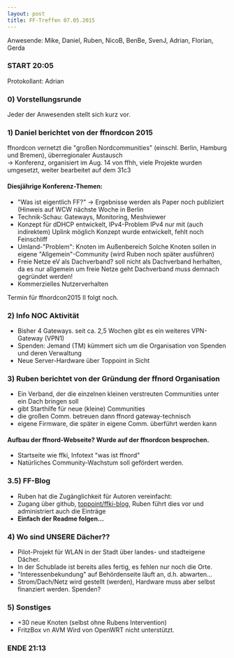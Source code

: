 ```yaml
---
layout: post
title: FF-Treffen 07.05.2015
---
```


Anwesende: Mike, Daniel, Ruben, NicoB, BenBe, SvenJ, Adrian, Florian, Gerda

### START 20:05

Protokollant: Adrian

### 0) Vorstellungsrunde  
Jeder der Anwesenden stellt sich kurz vor.


### 1) Daniel berichtet von der ffnordcon 2015  
ffnordcon vernetzt die "großen Nordcommunities" (einschl. Berlin, Hamburg und Bremen), überregionaler Austausch  
-> Konferenz, organisiert im Aug. 14 von ffhh, viele Projekte wurden umgesetzt, weiter bearbeitet auf dem 31c3

#### Diesjährige Konferenz-Themen:
 - "Was ist eigentlich FF?" -> Ergebnisse werden als Paper noch publiziert
    (Hinweis auf WCW nächste Woche in Berlin
 - Technik-Schau: Gateways, Monitoring, Meshviewer
 - Konzept für dDHCP entwickelt, IPv4-Problem
    IPv4 nur mit (auch indirektem) Uplink möglich
    Konzept wurde entwickelt, fehlt noch Feinschliff
 - Umland-"Problem": Knoten im Außenbereich
    Solche Knoten sollen in eigene "Allgemein"-Community (wird Ruben noch später ausführen)
 - Freie Netze eV als Dachverband?
    soll nicht als Dachverband herhalten, da es nur allgemein um freie Netze geht
    Dachverband muss demnach gegründet werden!
 - Kommerzielles Nutzerverhalten

Termin für ffnordcon2015 II folgt noch.


### 2) Info NOC Aktivität  
- Bisher 4 Gateways. seit ca. 2,5 Wochen gibt es ein weiteres VPN-Gateway (VPN1)
- Spenden: Jemand (TM) kümmert sich um die Organisation von Spenden und deren Verwaltung
- Neue Server-Hardware über Toppoint in Sicht

### 3) Ruben berichtet von der Gründung der ffnord Organisation  
 - Ein Verband, der die einzelnen kleinen verstreuten Communities unter ein Dach bringen soll
 - gibt Starthilfe für neue (kleine) Communities
 - die großen Comm. betreuen dann ffnord gateway-technisch
 - eigene Firmware, die später in eigene Comm. überführt werden kann

#### Aufbau der ffnord-Webseite? Wurde auf der ffnordcon besprochen.
 -   Startseite wie ffki, Infotext "was ist ffnord"
 -   Natürliches Community-Wachstum soll gefördert werden.
    

### 3.5) FF-Blog  
- Ruben hat die Zugänglichkeit für Autoren vereinfacht:
- Zugang über github, [toppoint/ffki-blog](https://github.com/toppoint/ffki-blog), Ruben führt dies vor und administriert auch die Einträge
- **Einfach der Readme folgen...**


### 4) Wo sind UNSERE Dächer??  
- Pilot-Projekt für WLAN in der Stadt über landes- und stadteigene Dächer.
- In der Schublade ist bereits alles fertig, es fehlen nur noch die Orte.
- "Interessenbekundung" auf Behördenseite läuft an, d.h. abwarten...
- Strom/Dach/Netz wird gestellt (werden), Hardware muss aber selbst finanziert werden. Spenden?


### 5) Sonstiges  
- +30 neue Knoten (selbst ohne Rubens Intervention)
- FritzBox vn AVM Wird von OpenWRT nicht unterstützt.

### ENDE 21:13

